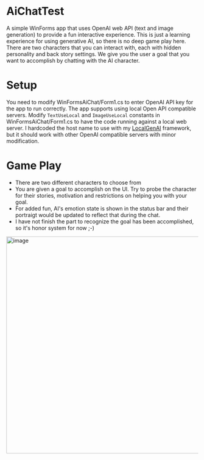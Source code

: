 # AiChatTest

A simple WinForms app that uses OpenAI web API (text and image generation) to provide a fun interactive experience.
This is just a learning experience for using generative AI, so there is no deep game play here.
There are two characters that you can interact with, each with hidden personality and back story settings.
We give you the user a goal that you want to accomplish by chatting with the AI character.

# Setup
You need to modify WinFormsAiChat/Form1.cs to enter OpenAI API key for the app to run correctly.
The app supports using local Open API compatible servers. Modify `TextUseLocal` and `ImageUseLocal` constants in WinFormsAiChat/Form1.cs to have the code running against a local web server.
I hardcoded the host name to use with my [LocalGenAI](https://github.com/joe-chiu/LocalGenAI) framework, but it should work with other OpenAI compatible servers with minor modification.

# Game Play
* There are two different characters to choose from
* You are given a goal to accomplish on the UI. Try to probe the character for their stories, motivation and restrictions on helping you with your goal.
* For added fun, AI's emotion state is shown in the status bar and their portraigt would be updated to reflect that during the chat.
* I have not finish the part to recognize the goal has been accomplished, so it's honor system for now ;-)


<img width="569" alt="image" src="https://github.com/joe-chiu/AiChatTest/assets/14063642/5dbe7420-bb37-4354-a708-1078c4f9e0af">
